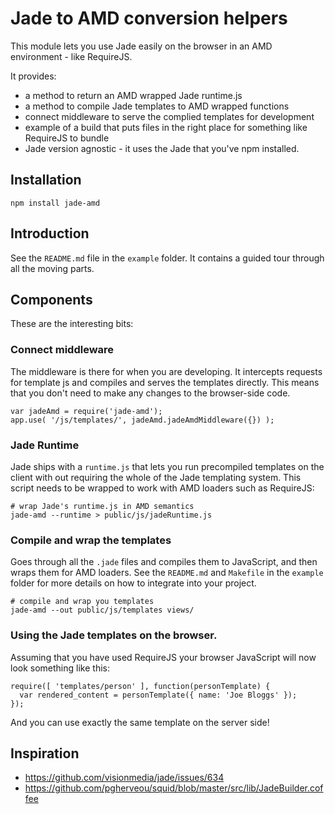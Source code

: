 # Jade to AMD conversion helpers

This module lets you use Jade easily on the browser in an AMD environment - like RequireJS.

It provides:

  * a method to return an AMD wrapped Jade runtime.js
  * a method to compile Jade templates to AMD wrapped functions
  * connect middleware to serve the complied templates for development
  * example of a build that puts files in the right place for something like RequireJS to bundle
  * Jade version agnostic - it uses the Jade that you've npm installed.


## Installation

    npm install jade-amd


## Introduction

See the `README.md` file in the `example` folder. It contains a guided tour through all the moving parts.


## Components

These are the interesting bits:


### Connect middleware

The middleware is there for when you are developing. It intercepts requests for template js and compiles and serves the templates directly. This means that you don't need to make any changes to the browser-side code.

    var jadeAmd = require('jade-amd');
    app.use( '/js/templates/', jadeAmd.jadeAmdMiddleware({}) );


### Jade Runtime

Jade ships with a `runtime.js` that lets you run precompiled templates on the client with out requiring the whole of the Jade templating system. This script needs to be wrapped to work with AMD loaders such as RequireJS:

    # wrap Jade's runtime.js in AMD semantics
    jade-amd --runtime > public/js/jadeRuntime.js


### Compile and wrap the templates

Goes through all the `.jade` files and compiles them to JavaScript, and then wraps them for AMD loaders. See the `README.md` and `Makefile` in the `example` folder for more details on how to integrate into your project.

    # compile and wrap you templates
    jade-amd --out public/js/templates views/


### Using the Jade templates on the browser.

Assuming that you have used RequireJS your browser JavaScript will now look something like this:

    require([ 'templates/person' ], function(personTemplate) {
      var rendered_content = personTemplate({ name: 'Joe Bloggs' });
    });

And you can use exactly the same template on the server side!


## Inspiration

 * https://github.com/visionmedia/jade/issues/634
 * https://github.com/pgherveou/squid/blob/master/src/lib/JadeBuilder.coffee

